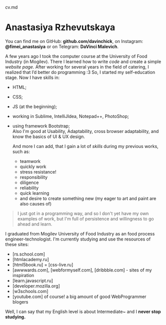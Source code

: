 cv.md

# Anastasiya Rzhevutskaya

You can find me on GitHub: **github.com/davinchick**, on Instagram: **@fimei_anastasiya** or on Telegram: **DaVinci Malevich**.

A few years ago I took the computer course at the University of Food Industry (in Mogilev). There I learned how to write *code* and create a simple *website page*. After working for several years in the field of catering, I realized that I’d better do programming :3
So, I started my self-education stage.
  Now I have skills in:
   - HTML;
   - CSS;
   - JS (at the beginning);
   - working in Sublime, IntelliJIdea, Notepad++, PhotoShop;
   - using framework Bootstrap;  
     Also I'm good at Usability, Adaptability, cross browser adaptability, and know the basics of UI & UX design.
  
     And more I can add, that I gain a lot of *skills* during my previous works, such as:
     - teamwork
     - quickly work
     - stress resistance!
     - responsibility
     - diligence
     - reliability 
     - quick learning
     - and desire to create something new (my eager to art and paint are also causes of)
     
 > I just got in a programming way, 
 > and so I don't yet have my own 
 > examples of work, but I'm full of
 > persistence and willingness 
 > to go ahead and learn.
  
  
  I graduated from Mogilev University of Food Industry as an food process engineer-technologist.
  I'm currently studying and use the resources of these sites:
  - [rs.school.com]
  - [htmlacademy.ru] 
  - [html5book.ru]
  = [css-live.ru]
  - [awwwards.com], [webformyself.com], [dribbble.com] - sites of my inspiration
  - [learn.javascript.ru]
  - [developer.mozilla.org]
  - [w3schools.com]
  - [youtube.com] of course! a big amount of good WebProgrammer blogers
  
  
  Well, I can say that my English level is about Intermediate~
   and I **never stop studying.**